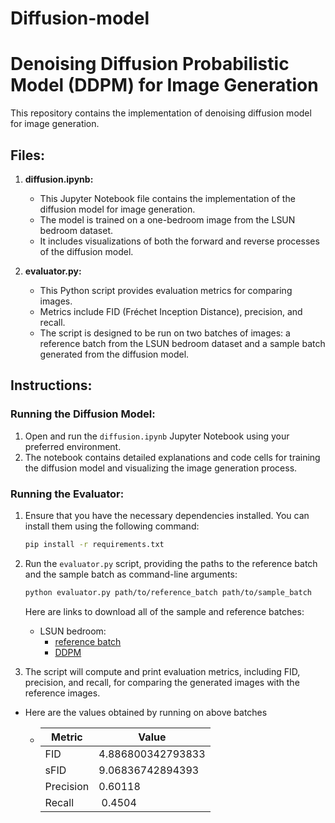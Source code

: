 # Diffusion-model

# Denoising Diffusion Probabilistic Model (DDPM) for Image Generation

This repository contains the implementation of denoising diffusion model for image generation. 
## Files:

1. **diffusion.ipynb:**
   - This Jupyter Notebook file contains the implementation of the diffusion model for image generation.
   - The model is trained on a one-bedroom image from the LSUN bedroom dataset.
   - It includes visualizations of both the forward and reverse processes of the diffusion model.

2. **evaluator.py:**
   - This Python script provides evaluation metrics for comparing images.
   - Metrics include FID (Fréchet Inception Distance), precision, and recall.
   - The script is designed to be run on two batches of images: a reference batch from the LSUN bedroom dataset and a sample batch generated from the diffusion model.

## Instructions:

### Running the Diffusion Model:

1. Open and run the `diffusion.ipynb` Jupyter Notebook using your preferred environment.
2. The notebook contains detailed explanations and code cells for training the diffusion model and visualizing the image generation process.

### Running the Evaluator:

1. Ensure that you have the necessary dependencies installed. You can install them using the following command:
   ```bash
   pip install -r requirements.txt
   ```

2. Run the `evaluator.py` script, providing the paths to the reference batch and the sample batch as command-line arguments:
   ```bash
   python evaluator.py path/to/reference_batch path/to/sample_batch
   ```
   Here are links to download all of the sample and reference batches:

   * LSUN bedroom:
     * [reference batch](https://openaipublic.blob.core.windows.net/diffusion/jul-2021/ref_batches/lsun/bedroom/VIRTUAL_lsun_bedroom256.npz)
     * [DDPM](https://openaipublic.blob.core.windows.net/diffusion/jul-2021/ref_batches/lsun/bedroom/ddpm_lsun_bedroom.npz)

3. The script will compute and print evaluation metrics, including FID, precision, and recall, for comparing the generated images with the reference images.
* Here are the values obtained by running on above batches

  * | Metric       | Value                               |
    |--------------|-------------------------------------|
    | FID          | 4.886800342793833                   |
    | sFID         | 9.06836742894393                    |
    | Precision    |  0.60118                            |
    | Recall       | 0.4504                              |
         

